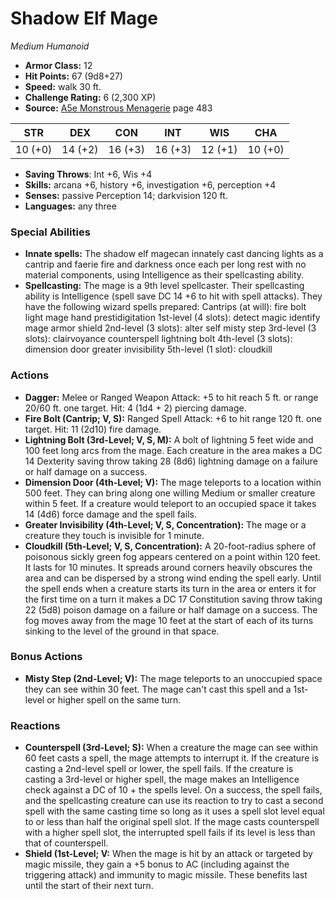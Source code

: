 # Shadow Elf Mage

*Medium* *Humanoid*

- **Armor Class:** 12
- **Hit Points:** 67 (9d8+27)
- **Speed:** walk 30 ft.
- **Challenge Rating:** 6 (2,300 XP)
- **Source:** [A5e Monstrous Menagerie](https://enpublishingrpg.com/products/level-up-monstrous-menagerie-a5e) page 483

| STR | DEX | CON | INT | WIS | CHA |
| --- | --- | --- | --- | --- | --- |
| 10 (+0) | 14 (+2) | 16 (+3) | 16 (+3) | 12 (+1) | 10 (+0) |

- **Saving Throws**: Int +6, Wis +4
- **Skills:** arcana +6, history +6, investigation +6, perception +4
- **Senses:** passive Perception 14; darkvision 120 ft.
- **Languages:** any three
### Special Abilities
- **Innate spells:** The shadow elf magecan innately cast dancing lights as a cantrip and faerie fire and darkness once each per long rest with no material components, using Intelligence as their spellcasting ability.
- **Spellcasting:** The mage is a 9th level spellcaster. Their spellcasting ability is Intelligence (spell save DC 14
 +6 to hit with spell attacks). They have the following wizard spells prepared:
 Cantrips (at will): fire bolt
 light
 mage hand
 prestidigitation
 1st-level (4 slots): detect magic
 identify
 mage armor
 shield
 2nd-level (3 slots): alter self
 misty step
 3rd-level (3 slots): clairvoyance
 counterspell
 lightning bolt
 4th-level (3 slots): dimension door
 greater invisibility
 5th-level (1 slot): cloudkill
### Actions
- **Dagger:** Melee or Ranged Weapon Attack: +5 to hit  reach 5 ft. or range 20/60 ft.  one target. Hit: 4 (1d4 + 2) piercing damage.
- **Fire Bolt (Cantrip; V, S):** Ranged Spell Attack: +6 to hit  range 120 ft.  one target. Hit: 11 (2d10) fire damage.
- **Lightning Bolt (3rd-Level; V, S, M):** A bolt of lightning 5 feet wide and 100 feet long arcs from the mage. Each creature in the area makes a DC 14 Dexterity saving throw  taking 28 (8d6) lightning damage on a failure or half damage on a success.
- **Dimension Door (4th-Level; V):** The mage teleports to a location within 500 feet. They can bring along one willing Medium or smaller creature within 5 feet. If a creature would teleport to an occupied space  it takes 14 (4d6) force damage  and the spell fails.
- **Greater Invisibility (4th-Level; V, S, Concentration):** The mage or a creature they touch is invisible for 1 minute.
- **Cloudkill (5th-Level; V, S, Concentration):** A 20-foot-radius sphere of poisonous  sickly green fog appears centered on a point within 120 feet. It lasts for 10 minutes. It spreads around corners  heavily obscures the area  and can be dispersed by a strong wind  ending the spell early. Until the spell ends  when a creature starts its turn in the area or enters it for the first time on a turn  it makes a DC 17 Constitution saving throw  taking 22 (5d8) poison damage on a failure or half damage on a success. The fog moves away from the mage 10 feet at the start of each of its turns  sinking to the level of the ground in that space.
### Bonus Actions
- **Misty Step (2nd-Level; V):** The mage teleports to an unoccupied space they can see within 30 feet. The mage can't cast this spell and a 1st-level or higher spell on the same turn.
### Reactions
- **Counterspell (3rd-Level; S):** When a creature the mage can see within 60 feet casts a spell, the mage attempts to interrupt it. If the creature is casting a 2nd-level spell or lower, the spell fails. If the creature is casting a 3rd-level or higher spell, the mage makes an Intelligence check against a DC of 10 + the spells level. On a success, the spell fails, and the spellcasting creature can use its reaction to try to cast a second spell with the same casting time so long as it uses a spell slot level equal to or less than half the original spell slot. If the mage casts counterspell with a higher spell slot, the interrupted spell fails if its level is less than that of counterspell.
- **Shield (1st-Level; V:** When the mage is hit by an attack or targeted by magic missile, they gain a +5 bonus to AC (including against the triggering attack) and immunity to magic missile. These benefits last until the start of their next turn.


